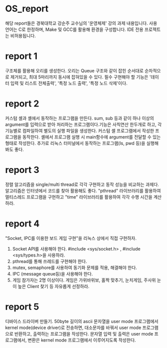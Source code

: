 # OS_report
해당 report들은 경북대학교 강순주 교수님의 '운영체제' 강의 과제 내용입니다. 
사용 언어는 C로 한정하며, Make 및 GCC를 활용해 환경을 구성합니다. IDE 전용 프로젝트는 비허용됩니다.

# report 1
구조체를 활용해 오리를 생성한다. 오리는 Queue 구조와 같이 잡힌 순서대로 순차적으로 제거되고, 최대 5마리까지 동시에 잡혀있을 수 있다.
필수 구현해야 할 기능은 '데이터 입력 및 리스트 전체출력', '특정 노드 출력', '특정 노드 삭제'이다. 

# report 2
커스텀 셸과 셸에서 동작하는 프로그램을 만든다.
sum, sub 등과 같이 하나 이상의 argument를 입력으로 받아 처리하는 프로그램이다.기능은 사칙연산 한두개로 하고, 각 기능별로 컴파일하여 별도의 실행 파일을 생성한다.
커스텀 셸 프로그램에서 작성한 프로그램을 동작한다. 셸에서 프로그램 실행 시 main함수에 argument를 전달할 수 있는 형태로 작성한다.
추가로 리눅스 터미널에서 동작하는 프로그램(ls, pwd 등)을 실행해봐도 좋다.

# report 3
정렬 알고리즘을 single/multi thread로 각각 구현하고 동작 성능을 비교하는 과제다.
알고리즘은 인터넷에서 코드를 찾아 활용해도 좋다. "pthread" 라이브러리를 활용하여 멀티스레드 프로그램을 구현하고 "time" 라이브러리를 활용하여 각각 수행 시간을 계산하라.

# report 4
"Socket, IPC를 이용한 보드 게임 구현"을 리눅스 상에서 직접 구현하자.
1. Socket API를 사용해야 한다. #include <sys/socket.h> , #include <sys/types.h>을 사용하라.
2. pthread를 통해 쓰레드를 구현해야 한다.
3. mutex, semaphore를 사용하여 동기화 문제를 적용, 해결해야 한다.
4. IPC (message queue등)을 사용해야 한다.
5. 게임 참가자는 2명 이상이다.
게임은 가위바위보, 홀짝 맞추기, 눈치게임, 주사위 눈이 높은 Client 찾기 등 자유롭게 선정하라.

# report 5
디바이스 드라이버 만들기.
50byte 길이의 ascii 문자열을 user mode 프로그램에서 kernel mode(device driver)로 전송하면, 대소문자를 바꿔서 user mode 프로그램으로 반환하고, 출력하는 프로그램을 작성한다.
문자열 입력 및 출력은 user mode 프로그램에서, 변환은 kernel mode 프로그램에서 이루어지도록 작성한다. 
